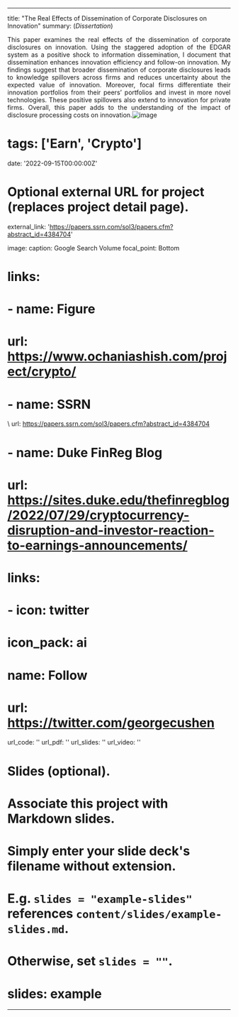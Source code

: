 
---
title: "The Real Effects of Dissemination of Corporate Disclosures on Innovation"
summary: (*Dissertation*) </br>  <DIV align="justify"> This paper examines the real effects of the dissemination of corporate disclosures on innovation. Using the staggered adoption of the EDGAR system as a positive shock to information dissemination, I document that dissemination enhances innovation efficiency and follow-on innovation. My findings suggest that broader dissemination of corporate disclosures leads to knowledge spillovers across firms and reduces uncertainty about the expected value of innovation. Moreover, focal firms differentiate their innovation portfolios from their peers’ portfolios and invest in more novel technologies. These positive spillovers also extend to innovation for private firms. Overall, this paper adds to the understanding of the impact of disclosure processing costs on innovation.![image](https://github.com/user-attachments/assets/af9b7906-7342-49ba-a3ef-bf9321a23c09)
</DIV>
     

# tags: ['Earn', 'Crypto']
date: '2022-09-15T00:00:00Z'

# Optional external URL for project (replaces project detail page).
external_link: 'https://papers.ssrn.com/sol3/papers.cfm?abstract_id=4384704'

image: 
  caption: Google Search Volume
  focal_point: Bottom

# links:
#   - name: Figure
#     url: https://www.ochaniashish.com/project/crypto/
#   - name: SSRN
\    url: https://papers.ssrn.com/sol3/papers.cfm?abstract_id=4384704
#   - name: Duke FinReg Blog
#     url: https://sites.duke.edu/thefinregblog/2022/07/29/cryptocurrency-disruption-and-investor-reaction-to-earnings-announcements/

# links:
#  - icon: twitter
#    icon_pack: ai
#    name: Follow
#    url: https://twitter.com/georgecushen
url_code: ''
url_pdf: ''
url_slides: ''
url_video: ''

# Slides (optional).
#   Associate this project with Markdown slides.
#   Simply enter your slide deck's filename without extension.
#   E.g. `slides = "example-slides"` references `content/slides/example-slides.md`.
#   Otherwise, set `slides = ""`.
# slides: example
---

